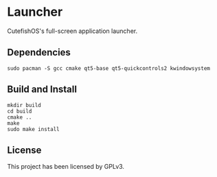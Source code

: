 # Launcher

CutefishOS's full-screen application launcher.

## Dependencies

```shell
sudo pacman -S gcc cmake qt5-base qt5-quickcontrols2 kwindowsystem
```

## Build and Install

```
mkdir build
cd build
cmake ..
make
sudo make install
```

## License

This project has been licensed by GPLv3.